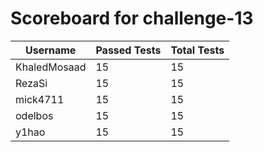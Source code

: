 # Scoreboard for challenge-13
| Username   | Passed Tests | Total Tests |
|------------|--------------|-------------|
| KhaledMosaad | 15 | 15 |
| RezaSi | 15 | 15 |
| mick4711 | 15 | 15 |
| odelbos | 15 | 15 |
| y1hao | 15 | 15 |
